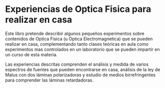 # Experiencias de Optica Fisica para realizar en casa 

Este libro pretende describir algunos pequeños experimentos sobre contenidos de Optica Fisica (u Optica Electromagnetica) que se pueden realizar en casa, complementando tanto clases teóricas en aula como experimentos mas controlados en un laboratorio que se pueden impartir en un curso de esta materia.

Las experiencias descritas comprenden el análisis y medida de varios espectros de fuentes que pueden encontrarse en casa, análisis de la ley de Malus con dos láminas polarizadoras y estudio de medios birrefringentes para comprender las láminas retardadoras. 


```{tableofcontents}
```
